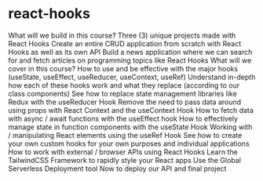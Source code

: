 # react-hooks
What will we build in this course?      Three (3) unique projects made with React Hooks      Create an entire CRUD application from scratch with React Hooks as well as its own API      Build a news application where we can search for and fetch articles on programming topics like React Hooks  What will we cover in this course?      How to use and be effective with the major hooks (useState, useEffect, useReducer, useContext, useRef)      Understand in-depth how each of these hooks work and what they replace (according to our class components)      See how to replace state management libraries like Redux with the useReducer Hook      Remove the need to pass data around using props with React Context and the useContext Hook      How to fetch data with async / await functions with the useEffect hook      How to effectively manage state in function components with the useState Hook      Working with / manipulating React elements using the useRef Hook      See how to create your own custom hooks for your own purposes and individual applications      How to work with external / browser APIs using React Hooks      Learn the TailwindCSS Framework to rapidly style your React apps      Use the Global Serverless Deployment tool Now to deploy our API and final project
